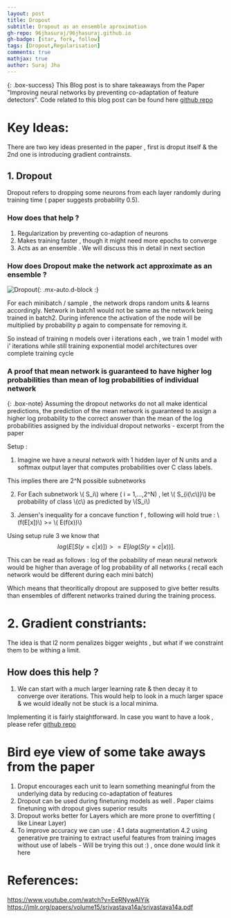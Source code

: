 ```yaml
---
layout: post
title: Dropout
subtitle: Dropout as an ensemble aproximation
gh-repo: 96jhasuraj/96jhasuraj.github.io
gh-badge: [star, fork, follow]
tags: [Dropout,Regularisation]
comments: true
mathjax: true
author: Suraj Jha
---
```


{: .box-success}
This Blog post is to share takeaways from the Paper "Improving neural networks by preventing co-adaptation of feature detectors". Code related to this blog post can be found here [github repo](https://github.com/96jhasuraj/LearnAI/blob/main/readings/Dropout.ipynb)  

# Key Ideas:
There are two key ideas presented in the paper , first is droput itself & the 2nd one is introducing gradient contrainsts.
## 1. Dropout

Dropout refers to dropping some neurons from each layer randomly during training time ( paper suggests probability 0.5).

### How does that help ? 
1. Regularization by preventing co-adaption of neurons
2. Makes training faster , though it might need more epochs to converge
3. Acts as an ensemble . We will discuss this in detail in next section

### How does Dropout make the network act approximate as an ensemble ? 
![Dropout](/assets/img/droput_1.png){: .mx-auto.d-block :}

For each minibatch / sample , the network drops random units & learns accordingly. Network in batch1 would not be same as the network being trained in batch2. During inference the activation of the node will be multiplied by probability p again to compensate for removing it. 

So instead of training n models over i iterations each , we train 1 model with i' iterations while still training exponential model architectures over complete training cycle

### A proof that mean network is guaranteed to have higher log probabilities than mean of log probabilities of individual network

{: .box-note}
Assuming the dropout networks do not all make identical predictions, the
prediction of the mean network is guaranteed to assign a higher log probability to the correct
answer than the mean of the log probabilities assigned by the individual dropout networks - excerpt from the paper

Setup : 
1. Imagine we have a neural network with 1 hidden layer of N units and a softmax output layer that computes probabilities over C class labels. 

This implies there are 2^N possible subnetworks

2. For Each subnetwork \\( S_i\\) where ( i = 1,...,2^N) , let \\( S_{i(\\c\\)}\\) be probability of class \\(c\\) as predicted by \\(S_i\\)


3. Jensen's inequality
for a concave function f , following will hold true : \\ (f(E[x])\\) >= \\( E(f(x))\\)

Using setup rule 3 we know that 
$$
log(E[S(y=c|x)]) >= E[log(S(y=c|x))] .
$$

This can be read as follows : log of the pobability of mean neural network would be higher than average of log probability of all networks ( recall each network would be different during each mini batch)

Which means that theoritically dropout are supposed to give better results than ensembles of different networks trained during the training process.

# 2. Gradient constriants:
The idea is that l2 norm penalizes bigger weights , but what if we constraint them to be withing a limit. 

## How does this help ?
1. We can start with a much larger learning rate & then decay it to converge over iterations. This would help to look in a much larger space & we would ideally not be stuck is a local minima.

Implementing it is fairly staightforward. In case you want to have a look , please refer [github repo](https://github.com/96jhasuraj/LearnAI/blob/main/readings/Dropout.ipynb)

# Bird eye view of some take aways from the paper 

1. Droput encourages each unit to learn something meaningful from the underlying data by reducing co-adaptation of features
2. Dropout can be used during finetuning models as well . Paper claims finetuning with dropout gives superior results
3. Dropout works better for Layers which are more prone to overfitting ( like Linear Layer)
4. To improve accuracy we can use :
    4.1 data augmentation
    4.2 using generative pre training to extract useful features from training images without use of labels - Will be trying this out :) , once done would link it here


# References:
https://www.youtube.com/watch?v=EeRNywAIYjk
https://jmlr.org/papers/volume15/srivastava14a/srivastava14a.pdf